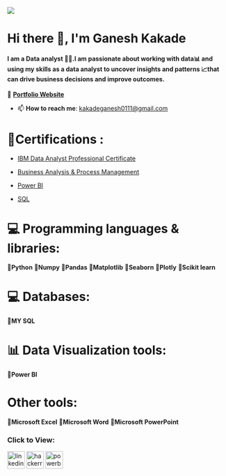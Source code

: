 

![](https://img.freepik.com/free-vector/business-people-analyzing-marketing-reports_74855-11420.jpg?w=2000)

# Hi there 👋, I'm Ganesh Kakade

#### I am a Data analyst 👨‍💻.I am passionate about working with data📊 and using my skills as a data analyst to uncover insights and patterns 📈that can drive business decisions and improve outcomes. 

💼 **[Portfolio Website](http://example.com)**


* 📫 **How to reach me**: kakadeganesh0111@gmail.com 

# 🥇Certifications :
* [IBM Data Analyst Professional Certificate](https://www.coursera.org/account/accomplishments/specialization/G3LM7ADFX3VG)


* [Business Analysis & Process Management](https://www.coursera.org/account/accomplishments/verify/DJBYQW3QN239?utm_source=link&utm_medium=certificate&utm_content=cert_image&utm_campaign=sharing_cta&utm_product=project)


* [Power BI](http://example.com)


* [SQL](http://example.com)




# 💻 Programming languages & libraries:

🔶**Python** 🔶**Numpy** 🔶**Pandas** 🔶**Matplotlib** 🔶**Seaborn** 🔶**Plotly** 🔶**Scikit learn**

# 💻 Databases:
🔶**MY SQL**  

# 📊 Data Visualization tools:
🔶**Power BI**


# Other tools:
🔶**Microsoft Excel** 🔶**Microsoft Word** 🔶**Microsoft PowerPoint**

### Click to View:
[<img src='https://cdn.jsdelivr.net/npm/simple-icons@3.0.1/icons/linkedin.svg' alt='linkedin' height='40'>](https://www.linkedin.com/in/ganesh-kakade/)  [<img src='https://cdn.jsdelivr.net/npm/simple-icons@3.0.1/icons/hackerrank.svg' alt='hackerrank' height='40'>](https://www.hackerrank.com/kakadeganesh98)  [<img src='https://cdn.jsdelivr.net/npm/simple-icons@3.0.1/icons/powerbi.svg' alt='powerbi' height='40'>](https://www.novypro.com/profile_projects/ganeshkakade)  

